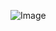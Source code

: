 ![Image](https://www.google.com/url?sa=i&url=https%3A%2F%2Fwww.gettyimages.com%2Fphotos%2Fboom&psig=AOvVaw2RwA7iqM5VlsN_bQ2jWKzb&ust=1589987126669000&source=images&cd=vfe&ved=0CAIQjRxqFwoTCPizweKZwOkCFQAAAAAdAAAAABAD)
